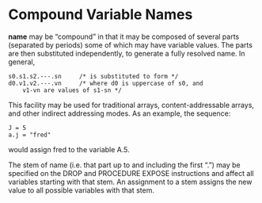 # Compound Variable Names

**name** may be “compound” in that it may be composed of several parts
(separated by periods) some of which may have variable values. The parts
are then substituted independently, to generate a fully resolved name.
In general,

```rexx
s0.s1.s2.---.sn     /* is substituted to form */
d0.v1.v2.---.vn     /* where d0 is uppercase of s0, and
    v1-vn are values of s1-sn */
```

This facility may be used for traditional arrays, content-addressable
arrays, and other indirect addressing modes. As an example, the
sequence:

```rexx
J = 5
a.j = "fred"
```

would assign fred to the variable A.5.

The stem of name (i.e. that part up to and including the first “.”) may
be specified on the DROP and PROCEDURE EXPOSE instructions and
affect all variables starting with that stem. An assignment to a stem
assigns the new value to all possible variables with that stem.
